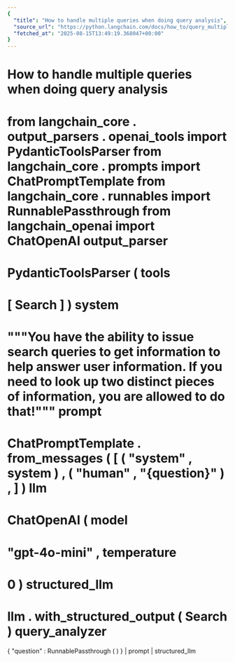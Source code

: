```yaml
---
{
  "title": "How to handle multiple queries when doing query analysis",
  "source_url": "https://python.langchain.com/docs/how_to/query_multiple_queries/",
  "fetched_at": "2025-08-15T13:49:19.368047+00:00"
}
---
```


# How to handle multiple queries when doing query analysis

from
langchain_core
.
output_parsers
.
openai_tools
import
PydanticToolsParser
from
langchain_core
.
prompts
import
ChatPromptTemplate
from
langchain_core
.
runnables
import
RunnablePassthrough
from
langchain_openai
import
ChatOpenAI
output_parser
=
PydanticToolsParser
(
tools
=
[
Search
]
)
system
=
"""You have the ability to issue search queries to get information to help answer user information.
If you need to look up two distinct pieces of information, you are allowed to do that!"""
prompt
=
ChatPromptTemplate
.
from_messages
(
[
(
"system"
,
system
)
,
(
"human"
,
"{question}"
)
,
]
)
llm
=
ChatOpenAI
(
model
=
"gpt-4o-mini"
,
temperature
=
0
)
structured_llm
=
llm
.
with_structured_output
(
Search
)
query_analyzer
=
{
"question"
:
RunnablePassthrough
(
)
}
|
prompt
|
structured_llm
